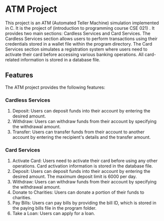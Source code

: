 # ATM Project

This project is an ATM (Automated Teller Machine)  simulation implemented in C. It is the project of (introduction to programming course CSE 021)  . It provides two main sections: Cardless Services and Card Services. The Cardless Services section allows users to perform transactions using their credentials stored in a wallet file within the program directory. The Card Services section simulates a registration system where users need to activate their card before accessing various banking operations. All card-related information is stored in a database file.

## Features

The ATM project provides the following features:

### Cardless Services

1. Deposit: Users can deposit funds into their account by entering the desired amount.
2. Withdraw: Users can withdraw funds from their account by specifying the withdrawal amount.
3. Transfer: Users can transfer funds from their account to another account by entering the recipient's details and the transfer amount.

### Card Services

1. Activate Card: Users need to activate their card before using any other operations. Card activation information is stored in the database file.
2. Deposit: Users can deposit funds into their account by entering the desired amount. The maximum deposit limit is 6000 per day.
3. Withdraw: Users can withdraw funds from their account by specifying the withdrawal amount.
4. Donate to Charities: Users can donate a portion of their funds to charities.
5. Pay Bills: Users can pay bills by providing the bill ID, which is stored in the paying bills file in the program folder.
6. Take a Loan: Users can apply for a loan.

